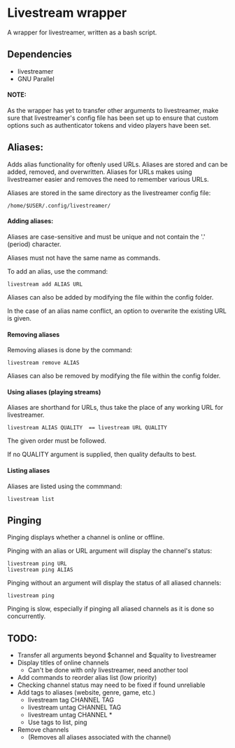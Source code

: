 # Livestream wrapper

A wrapper for livestreamer, written as a bash script.

## Dependencies
- livestreamer
- GNU Parallel

#### NOTE:

As the wrapper has yet to transfer other arguments to livestreamer, make sure that livestreamer's config file has been set up
to ensure that custom options such as authenticator tokens and video players have been set.

## Aliases:

Adds alias functionality for oftenly used URLs. Aliases are stored and can be added, removed, and overwritten.
Aliases for URLs makes using livestreamer easier and removes the need to remember various URLs.

Aliases are stored in the same directory as the livestreamer config file:
```
/home/$USER/.config/livestreamer/
```

#### Adding aliases:

Aliases are case-sensitive and must be unique and not contain the '.' (period) character.

Aliases must not have the same name as commands.

To add an alias, use the command:
```
livestream add ALIAS URL
```

Aliases can also be added by modifying the file within the config folder.

In the case of an alias name conflict, an option to overwrite the existing URL is given.

#### Removing aliases

Removing aliases is done by the command:
```
livestream remove ALIAS
```
 Aliases can also be removed by modifying the file within the config folder.
 
#### Using aliases (playing streams)

Aliases are shorthand for URLs, thus take the place of any working URL for livestreamer.
```
livestream ALIAS QUALITY  == livestream URL QUALITY
```
The given order must be followed.

If no QUALITY argument is supplied, then quality defaults to best.

#### Listing aliases

Aliases are listed using the commmand:
```
livestream list
```

## Pinging

Pinging displays whether a channel is online or offline. 

Pinging with an alias or URL argument will display the channel's status:
```
livestream ping URL
livestream ping ALIAS
```

Pinging without an argument will display the status of all aliased channels:
```
livestream ping
```

Pinging is slow, especially if pinging all aliased channels as it is done so concurrently.

## TODO:
  - Transfer all arguments beyond $channel and $quality to livestreamer
  - Display titles of online channels
    - Can't be done with only livestreamer, need another tool
  - Add commands to reorder alias list (low priority)
  - Checking channel status may need to be fixed if found unreliable
  - Add tags to aliases (website, genre, game, etc.)
  	- livestream tag CHANNEL TAG
	- livestream untag CHANNEL TAG
	- livestream untag CHANNEL *
  	- Use tags to list, ping
  - Remove channels
  	- (Removes all aliases associated with the channel)
